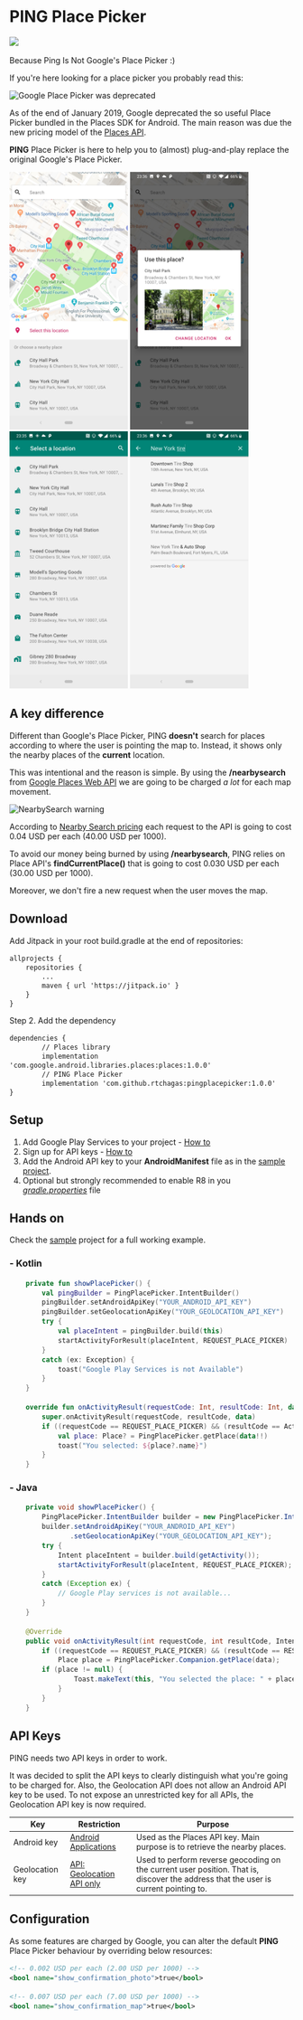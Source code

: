 # PING Place Picker
[![](https://jitpack.io/v/rtchagas/pingplacepicker.svg)](https://jitpack.io/#rtchagas/pingplacepicker)

Because Ping Is Not Google's Place Picker :)

If you're here looking for a place picker you probably read this:

![Google Place Picker was deprecated](https://github.com/rtchagas/pingplacepicker/blob/master/images/google_picker_deprecated.png?raw=true)

As of the end of January 2019, Google deprecated the so useful Place Picker bundled in the Places SDK for Android.
The main reason was due the new pricing model of the [Places API](https://developers.google.com/places/android-sdk/usage-and-billing).

**PING** Place Picker is here to help you to (almost) plug-and-play replace the original Google's Place Picker.

<img src="images/screenshot_1.jpg" alt="Map expanded" width="210"/> <img src="images/screenshot_4.jpg" alt="Place selected" width="210"/> <img src="images/screenshot_2.jpg" alt="Results expanded" width="210"/> <img src="images/screenshot_3.jpg" alt="Search result" width="210"/>

## A key difference

Different than Google's Place Picker, PING **doesn't** search for places according to where the user is pointing the map to. Instead, it shows only the nearby places of the **current** location.

This was intentional and the reason is simple. By using the **/nearbysearch** from [Google Places Web API](https://developers.google.com/places/web-service/search#PlaceSearchRequests) we are going to be charged *a lot* for each map movement.

![NearbySearch warning](https://github.com/rtchagas/pingplacepicker/blob/master/images/nearby_search_warning.png?raw=true)

According to [Nearby Search pricing](https://developers.google.com/maps/billing/understanding-cost-of-use#nearby-search) each request to the API is going to cost 0.04 USD per each (40.00 USD per 1000).

To avoid our money being burned by using **/nearbysearch**, PING relies on Place API's **findCurrentPlace()** that is going to cost 0.030 USD per each  (30.00 USD per 1000).

Moreover, we don't fire a new request when the user moves the map.


## Download

Add Jitpack in your root build.gradle at the end of repositories:

	allprojects {
		repositories {
			...
			maven { url 'https://jitpack.io' }
		}
	}
  
Step 2. Add the dependency

	dependencies {
	        // Places library  
            implementation 'com.google.android.libraries.places:places:1.0.0'
	        // PING Place Picker
	        implementation 'com.github.rtchagas:pingplacepicker:1.0.0'
	}

## Setup

 1. Add Google Play Services to your project - [How to](https://developers.google.com/android/guides/setup)
 2. Sign up for API keys - [How to](https://developers.google.com/places/android-sdk/signup)
 3. Add the Android API key to your **AndroidManifest** file as in the [sample project](https://github.com/rtchagas/pingplacepicker/blob/master/sample/src/main/AndroidManifest.xml#L15).
 4. Optional but strongly recommended to enable R8 in you *[gradle.properties](https://github.com/rtchagas/pingplacepicker/blob/master/gradle.properties#L12)* file

## Hands on

Check the [sample](https://github.com/rtchagas/pingplacepicker/tree/master/sample) project for a full working example.

### - Kotlin
```kotlin
    private fun showPlacePicker() {  
        val pingBuilder = PingPlacePicker.IntentBuilder()  
        pingBuilder.setAndroidApiKey("YOUR_ANDROID_API_KEY")  
        pingBuilder.setGeolocationApiKey("YOUR_GEOLOCATION_API_KEY")
        try {
            val placeIntent = pingBuilder.build(this)
            startActivityForResult(placeIntent, REQUEST_PLACE_PICKER)
        }
        catch (ex: Exception) {  
            toast("Google Play Services is not Available")  
        }
    }
    
    override fun onActivityResult(requestCode: Int, resultCode: Int, data: Intent?) {  
	    super.onActivityResult(requestCode, resultCode, data)  
	    if ((requestCode == REQUEST_PLACE_PICKER) && (resultCode == Activity.RESULT_OK)) {  
	        val place: Place? = PingPlacePicker.getPlace(data!!)  
	        toast("You selected: ${place?.name}")  
	    }  
    }
```

### - Java
```java
    private void showPlacePicker() {
		PingPlacePicker.IntentBuilder builder = new PingPlacePicker.IntentBuilder();
		builder.setAndroidApiKey("YOUR_ANDROID_API_KEY")  
		       .setGeolocationApiKey("YOUR_GEOLOCATION_API_KEY");
		try {
		    Intent placeIntent = builder.build(getActivity());  
		    startActivityForResult(placeIntent, REQUEST_PLACE_PICKER);  
		}  
		catch (Exception ex) {  
		    // Google Play services is not available... 
		}
    }
    
    @Override  
    public void onActivityResult(int requestCode, int resultCode, Intent data) {  
        if ((requestCode == REQUEST_PLACE_PICKER) && (resultCode == RESULT_OK)) {  
            Place place = PingPlacePicker.Companion.getPlace(data);  
	    if (place != null) {  
                Toast.makeText(this, "You selected the place: " + place.getName(), Toast.LENGTH_SHORT).show();
            }  
        }
    }
```

## API Keys

PING needs two API keys in order to work.

It was decided to split the API keys to clearly distinguish what you're going to be charged for. Also, the Geolocation API does not allow an Android API key to be used. To not expose an unrestricted key for all APIs, the Geolocation API key is now required.

| Key | Restriction | Purpose
|--|--|--|
| Android key | [Android Applications](https://developers.google.com/places/android-sdk/signup#restrict-key) | Used as the Places API key. Main purpose is to retrieve the nearby places.
| Geolocation key | [API: Geolocation API only](https://cloud.google.com/docs/authentication/api-keys#api_key_restrictions) | Used to perform reverse geocoding on the current user position. That is, discover the address that the user is current pointing to.

## Configuration

As some features are charged by Google, you can alter the default **PING** Place Picker behaviour by overriding below resources:

```xml  
<!-- 0.002 USD per each (2.00 USD per 1000) -->  
<bool name="show_confirmation_photo">true</bool>  

<!-- 0.007 USD per each (7.00 USD per 1000) -->  
<bool name="show_confirmation_map">true</bool>
```

<!--stackedit_data:
eyJoaXN0b3J5IjpbLTE2OTEwOTMwMTIsNjk1MDQ1MzY0LDE4NT
I5NDk5MDUsMjAwMTQ0MzM5OSwyODIyMTI1MjFdfQ==
-->